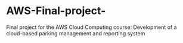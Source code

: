 # AWS-Final-project-
Final project for the AWS Cloud Computing course: Development of a cloud-based parking management and reporting system
